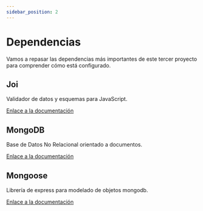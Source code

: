 ```yaml
---
sidebar_position: 2
---
```


# Dependencias

Vamos a repasar las dependencias más importantes de este tercer proyecto para comprender cómo está configurado.

## Joi

Validador de datos y esquemas para JavaScript.

[Enlace a la documentación](https://github.com/sideway/joi)

## MongoDB

Base de Datos No Relacional orientado a documentos.

[Enlace a la documentación](https://www.mongodb.com)

## Mongoose

Librería de express para modelado de objetos mongodb.

[Enlace a la documentación](https://mongoosejs.com)
